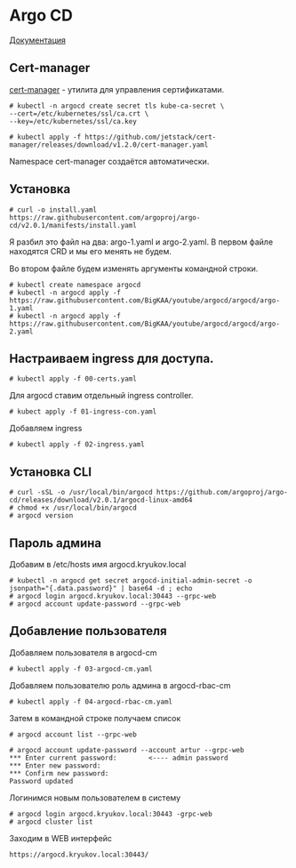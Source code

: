 # Argo CD

[Документация](https://argo-cd.readthedocs.io/en/stable/)

## Cert-manager

[cert-manager](https://cert-manager.io/docs/installation/kubernetes/) - утилита
для управления сертификатами.

    # kubectl -n argocd create secret tls kube-ca-secret \
    --cert=/etc/kubernetes/ssl/ca.crt \
    --key=/etc/kubernetes/ssl/ca.key

    # kubectl apply -f https://github.com/jetstack/cert-manager/releases/download/v1.2.0/cert-manager.yaml

Namespace cert-manager создаётся автоматически.

## Установка

    # curl -o install.yaml https://raw.githubusercontent.com/argoproj/argo-cd/v2.0.1/manifests/install.yaml

Я разбил это файл на два: argo-1.yaml и argo-2.yaml. В первом файле находятся CRD и мы его менять не будем.

Во втором файле будем изменять аргументы командной строки.

    # kubectl create namespace argocd
    # kubectl -n argocd apply -f https://raw.githubusercontent.com/BigKAA/youtube/argocd/argocd/argo-1.yaml
    # kubectl -n argocd apply -f https://raw.githubusercontent.com/BigKAA/youtube/argocd/argocd/argo-2.yaml

## Настраиваем ingress для доступа.

    # kubectl apply -f 00-certs.yaml

Для argocd ставим отдельный ingress controller.
    
    # kubect apply -f 01-ingress-con.yaml

Добавляем ingress

    # kubectl apply -f 02-ingress.yaml

## Установка CLI

    # curl -sSL -o /usr/local/bin/argocd https://github.com/argoproj/argo-cd/releases/download/v2.0.1/argocd-linux-amd64
    # chmod +x /usr/local/bin/argocd
    # argocd version

## Пароль админа

Добавим в /etc/hosts имя argocd.kryukov.local

    # kubectl -n argocd get secret argocd-initial-admin-secret -o jsonpath="{.data.password}" | base64 -d ; echo
    # argocd login argocd.kryukov.local:30443 --grpc-web
    # argocd account update-password --grpc-web

## Добавление пользователя

Добавляем пользователя в argocd-cm

    # kubectl apply -f 03-argocd-cm.yaml

Добавляем пользователю роль админа в argocd-rbac-cm

    # kubectl apply -f 04-argocd-rbac-cm.yaml

Затем в командной строке получаем список

    # argocd account list --grpc-web

    # argocd account update-password --account artur --grpc-web
    *** Enter current password:        <---- admin password
    *** Enter new password:
    *** Confirm new password:
    Password updated

Логинимся новым пользователем в систему

    # argocd login argocd.kryukov.local:30443 -grpc-web
    # argocd cluster list

Заходим в WEB интерфейс

    https://argocd.kryukov.local:30443/